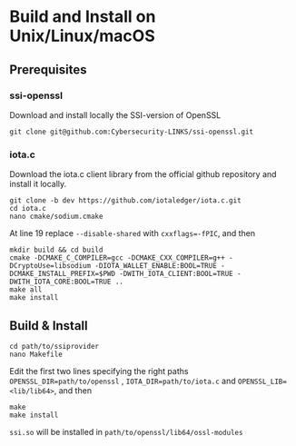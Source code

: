 # Build and Install on Unix/Linux/macOS

## Prerequisites

### ssi-openssl

Download and install locally the SSI-version of OpenSSL

    git clone git@github.com:Cybersecurity-LINKS/ssi-openssl.git

### iota.c

Download the iota.c client library from the official github repository and install it locally. 

    git clone -b dev https://github.com/iotaledger/iota.c.git
    cd iota.c
    nano cmake/sodium.cmake

At line 19 replace `--disable-shared` with `cxxflags=-fPIC`, and then  

    mkdir build && cd build
    cmake -DCMAKE_C_COMPILER=gcc -DCMAKE_CXX_COMPILER=g++ -DCryptoUse=libsodium -DIOTA_WALLET_ENABLE:BOOL=TRUE -DCMAKE_INSTALL_PREFIX=$PWD -DWITH_IOTA_CLIENT:BOOL=TRUE -DWITH_IOTA_CORE:BOOL=TRUE ..
    make all
    make install

## Build & Install

    cd path/to/ssiprovider
    nano Makefile

Edit the first two lines specifying the right paths `OPENSSL_DIR=path/to/openssl` , `IOTA_DIR=path/to/iota.c` and `OPENSSL_LIB=<lib/lib64>`, and then

    make
    make install

`ssi.so` will be installed in `path/to/openssl/lib64/ossl-modules` 